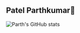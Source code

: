 ## Patel Parthkumar👋

![Parth's GitHub stats](https://github-readme-stats.vercel.app/api?username=Parth10P&show_icons=true&theme=transparent)
